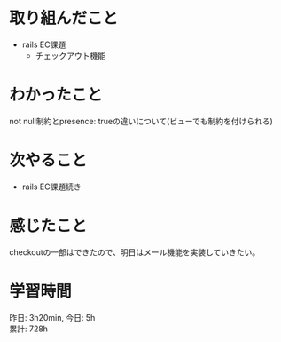 # 取り組んだこと       
- rails EC課題
  - チェックアウト機能
# わかったこと  
not null制約とpresence: trueの違いについて(ビューでも制約を付けられる)
# 次やること  
- rails EC課題続き
# 感じたこと  
checkoutの一部はできたので、明日はメール機能を実装していきたい。
# 学習時間  
昨日: 3h20min, 今日: 5h  
累計: 728h                        
